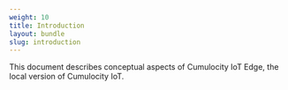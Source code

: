 ```yaml
---
weight: 10
title: Introduction
layout: bundle
slug: introduction
---
```


This document describes conceptual aspects of Cumulocity IoT Edge, the local version of Cumulocity IoT.
